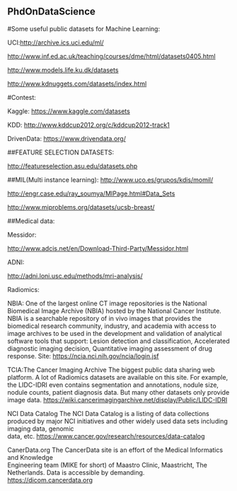 ## PhdOnDataScience

#Some useful public datasets for Machine Learning:

UCI:http://archive.ics.uci.edu/ml/

http://www.inf.ed.ac.uk/teaching/courses/dme/html/datasets0405.html

http://www.models.life.ku.dk/datasets

http://www.kdnuggets.com/datasets/index.html

#Contest:

Kaggle: https://www.kaggle.com/datasets

KDD: http://www.kddcup2012.org/c/kddcup2012-track1

DrivenData: https://www.drivendata.org/



##FEATURE SELECTION DATASETS: 

http://featureselection.asu.edu/datasets.php

##MIL(Multi instance learning): 
http://www.uco.es/grupos/kdis/momil/

http://engr.case.edu/ray_soumya/MIPage.html#Data_Sets

http://www.miproblems.org/datasets/ucsb-breast/



##Medical data: 

Messidor: 

http://www.adcis.net/en/Download-Third-Party/Messidor.html

ADNI: 

http://adni.loni.usc.edu/methods/mri-analysis/

Radiomics: 

NBIA: One of the largest online CT image repositories is the National Biomedical Image Archive (NBIA) hosted by the National Cancer Institute. NBIA is a searchable repository of in vivo images that provides the biomedical research community, industry, and academia with access to image archives to be used in the development and validation of analytical software tools that support: Lesion detection and classification, Accelerated diagnostic imaging decision, Quantitative imaging assessment of drug response.
Site: https://ncia.nci.nih.gov/ncia/login.jsf

TCIA:The Cancer Imaging Archive
The biggest public data sharing web platform. A lot of Radiomics datasets are available on this site. For example, the LIDC-IDRI even contains segmentation and annotations, nodule size, nodule counts, patient diagnosis data. But many other datasets only provide image data.
https://wiki.cancerimagingarchive.net/display/Public/LIDC-IDRI

NCI Data Catalog
The NCI Data Catalog is a listing of data collections produced by major NCI
initiatives and other widely used data sets including imaging data, genomic       
data, etc. https://www.cancer.gov/research/resources/data-catalog

CanerData.org
The CancerData site is an effort of the Medical Informatics and Knowledge  
Engineering team (MIKE for short) of Maastro Clinic, Maastricht, The  
Netherlands. Data is accessible by demanding. https://dicom.cancerdata.org


